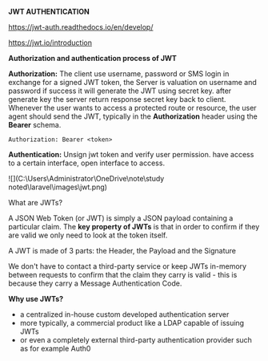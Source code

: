 **JWT AUTHENTICATION**

https://jwt-auth.readthedocs.io/en/develop/

https://jwt.io/introduction

**Authorization and authentication process of JWT** 

**Authorization:**  The client use username, password or SMS login in exchange for a signed JWT token,  the Server is valuation on username and password if success it will generate the JWT using secret key. after generate key the server return  response secret key back to client. Whenever the user wants to access a protected route or resource, the user agent should send the JWT, typically in the **Authorization** header using the **Bearer** schema.

```
Authorization: Bearer <token>
```

**Authentication:** Unsign jwt token and verify user permission. have access to a certain interface, open interface to access.





![](C:\Users\Administrator\OneDrive\note\study noted\laravel\images\jwt.png)



What are JWTs?

A JSON Web Token (or JWT) is simply a JSON payload containing a particular claim. The **key property of JWTs** is that in order to confirm if they are valid we only need to look at the token itself.

A JWT is made of 3 parts: the Header, the Payload and the Signature

We don't have to contact a third-party service or keep JWTs in-memory between requests to confirm that the claim they carry is valid - this is because they carry a Message Authentication Code.

**Why use JWTs?**

- a centralized in-house custom developed authentication server
- more typically, a commercial product like a LDAP capable of issuing JWTs
- or even a completely external third-party authentication provider such as for example Auth0

